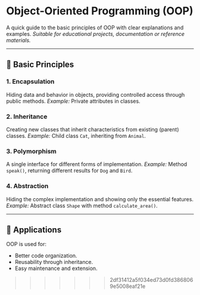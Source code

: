 # Object-Oriented Programming (OOP)

A quick guide to the basic principles of OOP with clear explanations and examples.
*Suitable for educational projects, documentation or reference materials.*

---

## 📌 Basic Principles

### 1. **Encapsulation**
Hiding data and behavior in objects, providing controlled access through public methods.
*Example:* Private attributes in classes.

### 2. **Inheritance**
Creating new classes that inherit characteristics from existing (parent) classes.
*Example:* Child class `Cat`, inheriting from `Animal`.

### 3. **Polymorphism**
A single interface for different forms of implementation.
*Example:* Method `speak()`, returning different results for `Dog` and `Bird`.

### 4. **Abstraction**
Hiding the complex implementation and showing only the essential features.
*Example:* Abstract class `Shape` with method `calculate_area()`.

---

## 🎯 Applications
OOP is used for:
- Better code organization.
- Reusability through inheritance.
- Easy maintenance and extension.

>>>>>>> 2df31412a5f034ed73d0fd3868069e5008eaf21e
